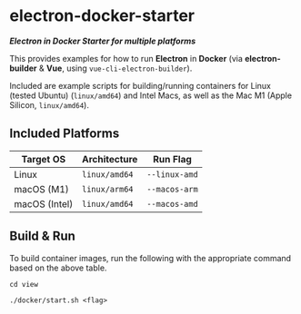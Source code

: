 # electron-docker-starter

***Electron in Docker Starter for multiple platforms***

This provides examples for how to run **Electron** in **Docker** (via **electron-builder** & **Vue**, using `vue-cli-electron-builder`).

Included are example scripts for building/running containers for Linux (tested Ubuntu) (`linux/amd64`) and Intel Macs, as well as the Mac M1 (Apple Silicon, `linux/amd64`).

## Included Platforms

| Target OS     | Architecture  | Run Flag      |
| ------------- | ------------- | ------------- |
| Linux         | `linux/amd64` | `--linux-amd` |
| macOS (M1)    | `linux/arm64` | `--macos-arm` |
| macOS (Intel) | `linux/amd64` | `--macos-amd` |

## Build & Run

To build container images, run the following with the appropriate command based on the above table.

`cd view`

`./docker/start.sh <flag>`
